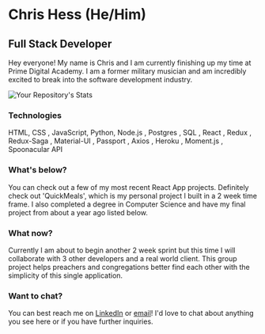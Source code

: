 # Chris Hess (He/Him)
## Full Stack Developer

Hey everyone! My name is Chris and I am currently finishing up my time at Prime Digital Academy. I am a former military musician and am incredibly excited to break into the software development industry. 

![Your Repository's Stats](https://github-readme-stats.vercel.app/api?username=hesscm&show_icons=true)

### Technologies

HTML, CSS , JavaScript, Python, Node.js , Postgres , SQL , React , Redux , Redux-Saga , Material-UI , Passport , Axios , Heroku , Moment.js , Spoonacular API

### What's below? 

You can check out a few of my most recent React App projects. Definitely check out 'QuickMeals', which is my personal project I built in a 2 week time frame. I also completed a degree in Computer Science and have my final project from about a year ago listed below.

### What now?

Currently I am about to begin another 2 week sprint but this time I will collaborate with 3 other developers and a real world client. This group project helps preachers and congregations better find each other with the simplicity of this single application.

### Want to chat?

You can best reach me on [LinkedIn](https://www.linkedin.com/in/christopher-m-hess/) or [email](chrishessmusic@gmail.com)! I'd love to chat about anything you see here or if you have further inquiries.
